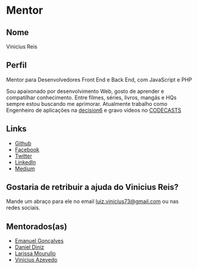 # Mentor

## Nome

Vinicius Reis

## Perfil

Mentor para Desenvolvedores Front End e Back End, com JavaScript e PHP

Sou apaixonado por desenvolvimento Web, gosto de aprender e compatilhar conhecimento.
Entre filmes, séries, livros, mangás e HQs sempre estou buscando me aprimorar.
Atualmente trabalho como Engenheiro de aplicações na [decision6](https://decision6.com) e gravo vídeos no [CODECASTS](https://codecasts.com.br/)

## Links

* [Github](https://github.com/vinicius73)
* [Facebook](https://www.facebook.com/LuizVinicius73)
* [Twitter](https://twitter.com/@LuizVinicius73)
* [LinkedIn](https://br.linkedin.com/in/luizvinicius73)
* [Medium](https://medium.com/@luizvinicius73)

## Gostaria de retribuir a ajuda do Vinicius Reis?

Mande um abraço para ele no email luiz.vinicius73@gmail.com ou nas redes sociais.

## Mentorados(as)

* [Emanuel Gonçalves](/profiles/pupils/profiles/EmanuelG.md)
* [Daniel Diniz](/profiles/pupils/profiles/DanielDiniz.md)
* [Larissa Mourullo](/profiles/pupils/profiles/LarissaMourullo.md)
* [Vinicius Azevedo](/profiles/pupils/profiles/ViniciusAzevedo.md)
